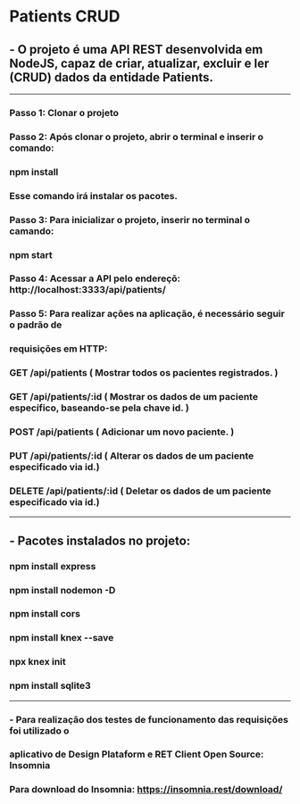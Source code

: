 # Patients CRUD

## - O projeto é uma API REST desenvolvida em NodeJS, capaz de criar, atualizar, excluir e ler (CRUD) dados da entidade Patients.
_________________________________________________________________________

### Passo 1: Clonar o projeto
### Passo 2: Após clonar o projeto, abrir o terminal e inserir o comando:
### npm install
### Esse comando irá instalar os pacotes.
### Passo 3: Para inicializar o projeto, inserir no terminal o camando:
### npm start
### Passo 4: Acessar a API pelo endereçõ: http://localhost:3333/api/patients/
### Passo 5: Para realizar ações na aplicação, é necessário seguir o padrão de
### requisições em HTTP:
### GET /api/patients  ( Mostrar todos os pacientes registrados. )
### GET /api/patients/:id ( Mostrar os dados de um paciente específico, baseando-se pela chave id. )
### POST /api/patients  ( Adicionar um novo paciente. )
### PUT /api/patients/:id  ( Alterar os dados de um paciente especificado via id.)
### DELETE /api/patients/:id  ( Deletar os dados de um paciente especificado via id.)
_________________________________________________________________________

## - Pacotes instalados no projeto:
### npm install express
### npm install nodemon -D
### npm install cors
### npm install knex --save
### npx knex init
### npm install sqlite3

_________________________________________________________________________

### - Para realização dos testes de funcionamento das requisições foi utilizado o
###  aplicativo de Design Plataform e RET Client Open Source: Insomnia
### Para download do Insomnia: https://insomnia.rest/download/